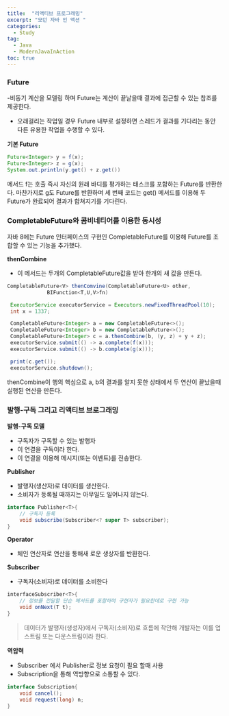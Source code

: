 ```yaml
---
title:  "리액티브 프로그래밍"
excerpt: "모던 자바 인 액션 "
categories:
  - Study
tag:
  - Java
  - ModernJavaInAction
toc: true
---
```



### Future
-비동기 계산을 모델링 하며 Future는 계산이 끝날을때 결과에 접근할 수 있는 참조를 제공한다.
- 오래걸리는 작업일 경우 Future 내부로 설정하면 스레드가 결과를 기다리는 동안 다른 유용한 작업을 수행할 수 있다.


**기본 Future**

``` java
Future<Integer> y = f(x);
Future<Integer> z = g(x);
System.out.println(y.get() + z.get())
```
메서드 f는 호출 즉시 자신의 원래 바디를 평가하는 태스크를 포함하는 Future를 반환한다. 마찬가지로 g도 Future를 반환하며 세 번째 코드는 get() 메서드를 이용해 두 Future가 완료되어 결과가 합쳐지기를 기다린다.



### CompletableFuture와 콤비네티어를 이용한 동시성
자바 8에는 Future 인터페이스의 구현인 CompletableFuture를 이용해 Future를 조합할 수 있는 기능을 추가했다.


**thenCombine**
- 이 메서드는 두개의 CompletableFuture값을 받아 한개의 새 값을 만든다.

``` java
CompletableFuture<V> thenComvine(CompletableFuture<U> other,
			 BIFunction<T,U,V>fn)
```

``` java
 ExecutorService executorService = Executors.newFixedThreadPool(10);
 int x = 1337;

 CompletableFuture<Integer> a = new CompletableFuture<>();
 CompletableFuture<Integer> b = new CompletableFuture<>();
 CompletableFuture<Integer> c = a.thenCombine(b, (y, z) + y + z);
 executorService.submit(() -> a.complete(f(x)));
 executorService.submit(() -> b.complete(g(x)));

 print(c.get());
 executorService.shutdown();
```
thenCombine이 행의 핵심으로 a, b의 결과를 알지 못한 상태에서 두 연산이 끝났을때 실행된 연산을 만든다.


### 발행-구독 그리고 리액티브 브로그래밍

**발행-구독 모델**
- 구독자가 구독할 수 있는 발행자
- 이 연결을 구독이라 한다.
- 이 연결을 이용해 메시지(또는 이벤트)를 전송한다.


**Publisher<T>**
- 발행자(생산자)로 데이터를 생산한다.
- 소비자가 등록될 때까지는 아무일도 일어나지 않는다.

```java
interface Publisher<T>{
	// 구독자 등록
	void subscribe(Subscriber<? super T> subscriber);
}
```

**Operator**
- 체인 연산자로 연산을 통해새 로운 생상자를 반환한다.

**Subscriber**
- 구독자(소비자)로 데이터를 소비한다

``` java
interfaceSubscriber<T>{
	// 정보를 전달할 단순 메서드를 포함하며 구현자가 필요한데로 구현 가능
	void onNext(T t);
}
```

>데이터가 발행자(생성자)에서 구독자(소비자)로 흐름에 착안해 개발자는 이를 업스트림 또는 다운스트림이라 한다.

**역압력**
- Subscriber 에서 Publisher로 정보 요청이 필요 할때 사용
- Subscription을 통해 역방향으로 소통할 수 있다.

``` java
interface Subscription{
	void cancel();
	void request(long) n;
}
```